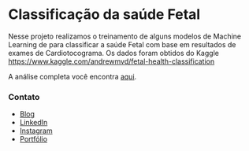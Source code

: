 # Classificação da saúde Fetal

Nesse projeto realizamos o treinamento de alguns modelos de Machine Learning de para classificar a saúde Fetal com base em resultados de exames de Cardiotocograma.
Os dados foram obtidos do Kaggle https://www.kaggle.com/andrewmvd/fetal-health-classification

<!-- Confira o [artigo](#) no blog. -->

A análise completa você encontra [aqui](#).

### Contato

* [Blog](https://viniboscoa.dev/blog)
* [LinkedIn](https://linkedin.com/in/vinicius-boscoa)
* [Instagram](https://instagram.com/viniciusboscoa)
* [Portfólio](https://github.com/virb30/data_science)
